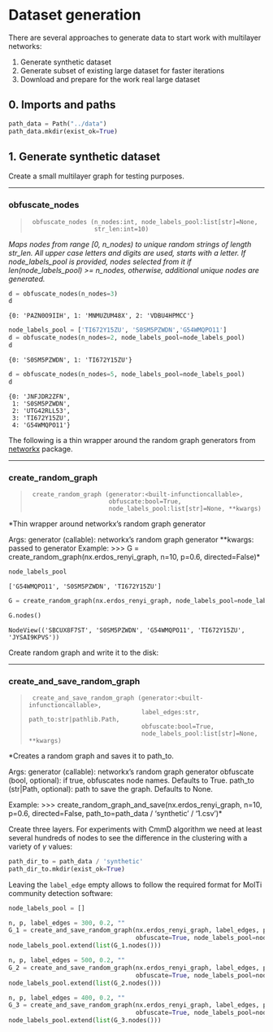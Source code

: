 # Dataset generation


<!-- WARNING: THIS FILE WAS AUTOGENERATED! DO NOT EDIT! -->

There are several approaches to generate data to start work with
multilayer networks:

1.  Generate synthetic dataset
2.  Generate subset of existing large dataset for faster iterations
3.  Download and prepare for the work real large dataset

## 0. Imports and paths

``` python
path_data = Path("../data")
path_data.mkdir(exist_ok=True)
```

## 1. Generate synthetic dataset

Create a small multilayer graph for testing purposes.

------------------------------------------------------------------------

### obfuscate_nodes

>      obfuscate_nodes (n_nodes:int, node_labels_pool:list[str]=None,
>                       str_len:int=10)

*Maps nodes from range \[0, n_nodes) to unique random strings of length
str_len. All upper case letters and digits are used, starts with a
letter. If node_labels_pool is provided, nodes selected from it if
len(node_labels_pool) \>= n_nodes, otherwise, additional unique nodes
are generated.*

``` python
d = obfuscate_nodes(n_nodes=3)
d
```

    {0: 'PAZN0O9IIH', 1: 'MNMUZUM48X', 2: 'VDBU4HPMCC'}

``` python
node_labels_pool = ['TI672Y15ZU', 'S0SM5PZWDN','G54WMQPO11']
d = obfuscate_nodes(n_nodes=2, node_labels_pool=node_labels_pool)
d
```

    {0: 'S0SM5PZWDN', 1: 'TI672Y15ZU'}

``` python
d = obfuscate_nodes(n_nodes=5, node_labels_pool=node_labels_pool)
d
```

    {0: 'JNFJDR2ZFN',
     1: 'S0SM5PZWDN',
     2: 'UTG42RLL53',
     3: 'TI672Y15ZU',
     4: 'G54WMQPO11'}

The following is a thin wrapper around the random graph generators from
[networkx](https://networkx.org/documentation/stable/reference/generators.html#module-networkx.generators.random_graphs)
package.

------------------------------------------------------------------------

### create_random_graph

>      create_random_graph (generator:<built-infunctioncallable>,
>                           obfuscate:bool=True,
>                           node_labels_pool:list[str]=None, **kwargs)

\*Thin wrapper around networkx’s random graph generator

Args: generator (callable): networkx’s random graph generator
\*\*kwargs: passed to generator Example: \>\>\> G =
create_random_graph(nx.erdos_renyi_graph, n=10, p=0.6, directed=False)\*

``` python
node_labels_pool
```

    ['G54WMQPO11', 'S0SM5PZWDN', 'TI672Y15ZU']

``` python
G = create_random_graph(nx.erdos_renyi_graph, node_labels_pool=node_labels_pool, n=5, p=0.6, directed=False)
```

``` python
G.nodes()
```

    NodeView(('SBCUX8F7ST', 'S0SM5PZWDN', 'G54WMQPO11', 'TI672Y15ZU', 'JYSAI9KPVS'))

Create random graph and write it to the disk:

------------------------------------------------------------------------

### create_and_save_random_graph

>      create_and_save_random_graph (generator:<built-infunctioncallable>,
>                                    label_edges:str, path_to:str|pathlib.Path,
>                                    obfuscate:bool=True,
>                                    node_labels_pool:list[str]=None, **kwargs)

\*Creates a random graph and saves it to path_to.

Args: generator (callable): networkx’s random graph generator obfuscate
(bool, optional): if true, obfuscates node names. Defaults to True.
path_to (str|Path, optional): path to save the graph. Defaults to None.

Example: \>\>\> create_random_graph_and_save(nx.erdos_renyi_graph, n=10,
p=0.6, directed=False, path_to=path_data / ‘synthetic’ / ‘1.csv’)\*

Create three layers. For experiments with CmmD algorithm we need at
least several hundreds of nodes to see the difference in the clustering
with a variety of *γ* values:

``` python
path_dir_to = path_data / 'synthetic'
path_dir_to.mkdir(exist_ok=True)
```

Leaving the `label_edge` empty allows to follow the required format for
MolTi community detection software:

``` python
node_labels_pool = []

n, p, label_edges = 300, 0.2, ""
G_1 = create_and_save_random_graph(nx.erdos_renyi_graph, label_edges, path_dir_to / '1.csv',
                                   obfuscate=True, node_labels_pool=node_labels_pool, n=n, p=p)
node_labels_pool.extend(list(G_1.nodes()))

n, p, label_edges = 500, 0.2, ""
G_2 = create_and_save_random_graph(nx.erdos_renyi_graph, label_edges, path_dir_to / '2.csv',
                                   obfuscate=True, node_labels_pool=node_labels_pool, n=n, p=p)
node_labels_pool.extend(list(G_2.nodes()))

n, p, label_edges = 400, 0.2, ""
G_3 = create_and_save_random_graph(nx.erdos_renyi_graph, label_edges, path_dir_to / '3.csv',
                                   obfuscate=True, node_labels_pool=node_labels_pool, n=n, p=p)
node_labels_pool.extend(list(G_3.nodes()))
```
